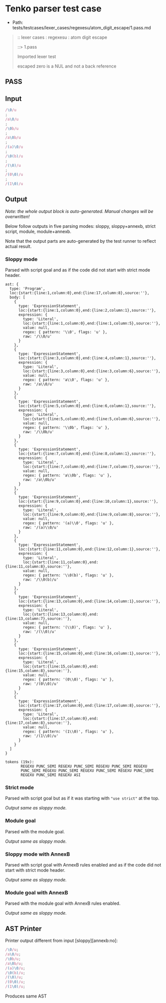 # Tenko parser test case

- Path: tests/testcases/lexer_cases/regexesu/atom_digit_escape/1.pass.md

> :: lexer cases : regexesu : atom digit escape
>
> ::> 1.pass
>
> Imported lexer test
>
> escaped zero is a NUL and not a back reference

## PASS

## Input

`````js
/\0/u
;
/a\0/u
;
/\0b/u
;
/a\0b/u
;
/(a)\0/u
;
/\0(b)/u
;
/(\0)/u
;
/(0\0)/u
;
/(1\0)/u
`````

## Output

_Note: the whole output block is auto-generated. Manual changes will be overwritten!_

Below follow outputs in five parsing modes: sloppy, sloppy+annexb, strict script, module, module+annexb.

Note that the output parts are auto-generated by the test runner to reflect actual result.

### Sloppy mode

Parsed with script goal and as if the code did not start with strict mode header.

`````
ast: {
  type: 'Program',
  loc:{start:{line:1,column:0},end:{line:17,column:8},source:''},
  body: [
    {
      type: 'ExpressionStatement',
      loc:{start:{line:1,column:0},end:{line:2,column:1},source:''},
      expression: {
        type: 'Literal',
        loc:{start:{line:1,column:0},end:{line:1,column:5},source:''},
        value: null,
        regex: { pattern: '\\0', flags: 'u' },
        raw: '/\\0/u'
      }
    },
    {
      type: 'ExpressionStatement',
      loc:{start:{line:3,column:0},end:{line:4,column:1},source:''},
      expression: {
        type: 'Literal',
        loc:{start:{line:3,column:0},end:{line:3,column:6},source:''},
        value: null,
        regex: { pattern: 'a\\0', flags: 'u' },
        raw: '/a\\0/u'
      }
    },
    {
      type: 'ExpressionStatement',
      loc:{start:{line:5,column:0},end:{line:6,column:1},source:''},
      expression: {
        type: 'Literal',
        loc:{start:{line:5,column:0},end:{line:5,column:6},source:''},
        value: null,
        regex: { pattern: '\\0b', flags: 'u' },
        raw: '/\\0b/u'
      }
    },
    {
      type: 'ExpressionStatement',
      loc:{start:{line:7,column:0},end:{line:8,column:1},source:''},
      expression: {
        type: 'Literal',
        loc:{start:{line:7,column:0},end:{line:7,column:7},source:''},
        value: null,
        regex: { pattern: 'a\\0b', flags: 'u' },
        raw: '/a\\0b/u'
      }
    },
    {
      type: 'ExpressionStatement',
      loc:{start:{line:9,column:0},end:{line:10,column:1},source:''},
      expression: {
        type: 'Literal',
        loc:{start:{line:9,column:0},end:{line:9,column:8},source:''},
        value: null,
        regex: { pattern: '(a)\\0', flags: 'u' },
        raw: '/(a)\\0/u'
      }
    },
    {
      type: 'ExpressionStatement',
      loc:{start:{line:11,column:0},end:{line:12,column:1},source:''},
      expression: {
        type: 'Literal',
        loc:{start:{line:11,column:0},end:{line:11,column:8},source:''},
        value: null,
        regex: { pattern: '\\0(b)', flags: 'u' },
        raw: '/\\0(b)/u'
      }
    },
    {
      type: 'ExpressionStatement',
      loc:{start:{line:13,column:0},end:{line:14,column:1},source:''},
      expression: {
        type: 'Literal',
        loc:{start:{line:13,column:0},end:{line:13,column:7},source:''},
        value: null,
        regex: { pattern: '(\\0)', flags: 'u' },
        raw: '/(\\0)/u'
      }
    },
    {
      type: 'ExpressionStatement',
      loc:{start:{line:15,column:0},end:{line:16,column:1},source:''},
      expression: {
        type: 'Literal',
        loc:{start:{line:15,column:0},end:{line:15,column:8},source:''},
        value: null,
        regex: { pattern: '(0\\0)', flags: 'u' },
        raw: '/(0\\0)/u'
      }
    },
    {
      type: 'ExpressionStatement',
      loc:{start:{line:17,column:0},end:{line:17,column:8},source:''},
      expression: {
        type: 'Literal',
        loc:{start:{line:17,column:0},end:{line:17,column:8},source:''},
        value: null,
        regex: { pattern: '(1\\0)', flags: 'u' },
        raw: '/(1\\0)/u'
      }
    }
  ]
}

tokens (19x):
       REGEXU PUNC_SEMI REGEXU PUNC_SEMI REGEXU PUNC_SEMI REGEXU
       PUNC_SEMI REGEXU PUNC_SEMI REGEXU PUNC_SEMI REGEXU PUNC_SEMI
       REGEXU PUNC_SEMI REGEXU ASI
`````

### Strict mode

Parsed with script goal but as if it was starting with `"use strict"` at the top.

_Output same as sloppy mode._

### Module goal

Parsed with the module goal.

_Output same as sloppy mode._

### Sloppy mode with AnnexB

Parsed with script goal with AnnexB rules enabled and as if the code did not start with strict mode header.

_Output same as sloppy mode._

### Module goal with AnnexB

Parsed with the module goal with AnnexB rules enabled.

_Output same as sloppy mode._

## AST Printer

Printer output different from input [sloppy][annexb:no]:

````js
/\0/u;
/a\0/u;
/\0b/u;
/a\0b/u;
/(a)\0/u;
/\0(b)/u;
/(\0)/u;
/(0\0)/u;
/(1\0)/u;
````

Produces same AST
